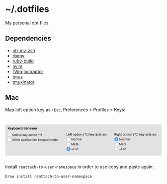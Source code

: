 # ~/.dotfiles

My personal dot files.

## Dependencies

- [oh-my-zsh](https://github.com/robbyrussell/oh-my-zsh)
- [rbenv](https://github.com/rbenv/rbenv)
- [ruby-build](https://github.com/rbenv/ruby-build#installing-as-an-rbenv-plugin-recommended)
- [nvim](https://neovim.io/)
- [[Vim]lociraptor](https://github.com/Lucasosf/vimlociraptor)
- [tmux](https://tmux.github.io/)
- [tmuxinator](https://github.com/tmuxinator/tmuxinator)


## Mac

Map left option key as `+Esc`, Preferences > Profiles > Keys:

# ![images/esc](images/esc.png)


Install `reattach-to-user-namespace` in order to use copy and paste again:

```bash
brew install reattach-to-user-namespace
```
